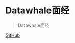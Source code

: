 <!-- ![logo](https://docsify.js.org/_media/icon.svg) -->

# Datawhale面经

> Datawhale面经
 
 

[GitHub](https://github.com/datawhalechina/daily-interview.git)
<!-- [Get Started](#quick-start) -->